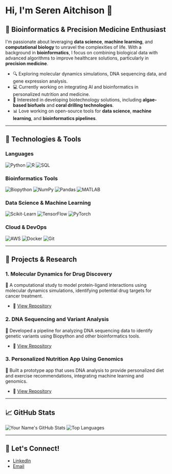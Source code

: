 # Hi, I'm Seren Aitchison 👋

## 🔬 Bioinformatics & Precision Medicine Enthusiast

I'm passionate about leveraging **data science**, **machine learning**, and **computational biology** to unravel the complexities of life. With a background in **bioinformatics**, I focus on combining biological data with advanced algorithms to improve healthcare solutions, particularly in **precision medicine**.

- 🔍 Exploring molecular dynamics simulations, DNA sequencing data, and gene expression analysis.
- 💻 Currently working on integrating AI and bioinformatics in personalized nutrition and medicine.
- 🌿 Interested in developing biotechnology solutions, including **algae-based biofuels** and **coral drilling technologies**.
- 📊 Love working on open-source tools for **data science**, **machine learning**, and **bioinformatics pipelines**.

---

## 🚀 Technologies & Tools

### Languages
![Python](https://img.shields.io/badge/Python-3776AB?style=for-the-badge&logo=python&logoColor=white)
![R](https://img.shields.io/badge/R-276DC3?style=for-the-badge&logo=r&logoColor=white)
![SQL](https://img.shields.io/badge/SQL-336791?style=for-the-badge&logo=postgresql&logoColor=white)

### Bioinformatics Tools
![Biopython](https://img.shields.io/badge/Biopython-3776AB?style=for-the-badge&logo=python&logoColor=white)
![NumPy](https://img.shields.io/badge/NumPy-013243?style=for-the-badge&logo=numpy&logoColor=white)
![Pandas](https://img.shields.io/badge/Pandas-150458?style=for-the-badge&logo=pandas&logoColor=white)
![MATLAB](https://img.shields.io/badge/MATLAB-0076A8?style=for-the-badge&logo=mathworks&logoColor=white)

### Data Science & Machine Learning
![Scikit-Learn](https://img.shields.io/badge/scikit--learn-F7931E?style=for-the-badge&logo=scikit-learn&logoColor=white)
![TensorFlow](https://img.shields.io/badge/TensorFlow-FF6F00?style=for-the-badge&logo=tensorflow&logoColor=white)
![PyTorch](https://img.shields.io/badge/PyTorch-EE4C2C?style=for-the-badge&logo=pytorch&logoColor=white)

### Cloud & DevOps
![AWS](https://img.shields.io/badge/Amazon_AWS-232F3E?style=for-the-badge&logo=amazon-aws)
![Docker](https://img.shields.io/badge/Docker-2496ED?style=for-the-badge&logo=docker&logoColor=white)
![Git](https://img.shields.io/badge/Git-F05032?style=for-the-badge&logo=git&logoColor=white)

---

## 🌱 Projects & Research

### 1. **Molecular Dynamics for Drug Discovery**  
🚀 A computational study to model protein-ligand interactions using molecular dynamics simulations, identifying potential drug targets for cancer treatment.  
- 🔗 [View Repository](https://github.com/username/molecular-dynamics-drug-discovery)

### 2. **DNA Sequencing and Variant Analysis**  
🧬 Developed a pipeline for analyzing DNA sequencing data to identify genetic variants using Biopython and other bioinformatics tools.  
- 🔗 [View Repository](https://github.com/username/dna-sequencing-pipeline)

### 3. **Personalized Nutrition App Using Genomics**  
🍎 Built a prototype app that uses DNA analysis to provide personalized diet and exercise recommendations, integrating machine learning and genomics.  
- 🔗 [View Repository](https://github.com/username/personalized-nutrition)

---

## 📈 GitHub Stats
![Your Name's GitHub Stats](https://github-readme-stats.vercel.app/api?username=username&show_icons=true&theme=radical)
![Top Languages](https://github-readme-stats.vercel.app/api/top-langs/?username=username&layout=compact&theme=radical)

---

## 💬 Let's Connect!
- [LinkedIn](https://www.linkedin.com/in/seren-aitchison-8961741b9/)
- [Email](mailto:seren.aitchison@gmail.com)
